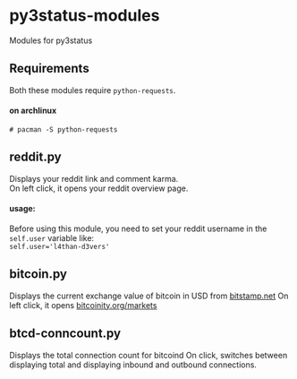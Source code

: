 # py3status-modules

Modules for py3status

## Requirements

Both these modules require `python-requests`.

#### on archlinux
`# pacman -S python-requests`


## reddit.py
Displays your reddit link and comment karma.  
On left click, it opens your reddit overview page.

#### usage:
Before using this module, you need to set your reddit username in the `self.user` variable like:  
`self.user='l4than-d3vers'`

## bitcoin.py
Displays the current exchange value of bitcoin in USD from [bitstamp.net](https://www.bitstamp.net/)
On left click, it opens [bitcoinity.org/markets](http://bitcoinity.org/markets)

## btcd-conncount.py
Displays the total connection count for bitcoind
On click, switches between displaying total and displaying inbound and outbound connections.

